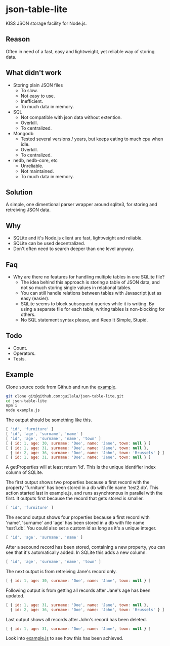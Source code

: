 # json-table-lite
KISS JSON storage facility for Node.js.

## Reason
Often in need of a fast, easy and lightweight, yet reliable way of storing data.

## What didn't work
* Storing plain JSON files
   * To slow.
   * Not easy to use.
   * Inefficient.
   * To much data in memory.
* SQL
   * Not compatible with json data without extention.
   * Overkill.
   * To centralized.
* Mongodb
   * Tested several versions / years, but keeps eating to much cpu when idle.
   * Overkill.
   * To centralized.
* nedb, nedb-core, etc
   * Unreliable.
   * Not maintained.
   * To much data in memory.

## Solution
A simple, one dimentional parser wrapper around sqlite3, for storing and retreiving JSON data.

## Why
* SQLite and it's Node.js client are fast, lightweight and reliable.
* SQLite can be used decentralized.
* Don't often need to search deeper than one level anyway.

## Faq
* Why are there no features for handling multiple tables in one SQLite file?
   * The idea behind this approach is storing a table of JSON data, and not so much storing single values in relational tables.
   * You can still handle relations between tables with Javascript just as easy (easier).
   * SQLite seems to block subsequent queries while it is writing. By using a separate file for each table, writing tables is non-blocking for others.
   * No SQL statement syntax please, and Keep It Simple, Stupid.

## Todo
* Count.
* Operators.
* Tests.

## Example
Clone source code from Github and run the [example](example.js).
```bash
git clone git@github.com:guilala/json-table-lite.git
cd json-table-lite
npm i
node example.js
```

The output should be something like this.
```javascript
[ 'id', 'furniture' ]
[ 'id', 'age', 'surname', 'name' ]
[ 'id', 'age', 'surname', 'name', 'town' ]
[ { id: 1, age: 30, surname: 'Doe', name: 'Jane', town: null } ]
[ { id: 1, age: 31, surname: 'Doe', name: 'Jane', town: null },
  { id: 2, age: 36, surname: 'Doe', name: 'John', town: 'Brussels' } ]
[ { id: 1, age: 31, surname: 'Doe', name: 'Jane', town: null } ]
```

A getProperties will at least return 'id'. This is the unique identifier index column of SQLite.

The first output shows two properties because a first record with the property 'furniture' has been stored in a db with file name 'test2.db'. This action started last in example.js, and runs asynchronous in parallel with the first. It outputs first because the record that gets stored is smaller.
```javascript
[ 'id', 'furniture' ]
```

The second output shows four properties because a first record with 'name', 'surname' and 'age' has been stored in a db with file name 'test1.db'. You could also set a custom id as long as it's a unique integer.
```javascript
[ 'id', 'age', 'surname', 'name' ]
```

After a secound record has been stored, containing a new property, you can see that it's automatically added. In SQLite this adds a new column.
```javascript
[ 'id', 'age', 'surname', 'name', 'town' ]
```

The next output is from retreiving Jane's record only.
```javascript
[ { id: 1, age: 30, surname: 'Doe', name: 'Jane', town: null } ]
```

Following output is from getting all records after Jane's age has been updated.
```javascript
[ { id: 1, age: 31, surname: 'Doe', name: 'Jane', town: null },
  { id: 2, age: 36, surname: 'Doe', name: 'John', town: 'Brussels' } ]
```

Last output shows all records after John's record has been deleted.
```javascript
[ { id: 1, age: 31, surname: 'Doe', name: 'Jane', town: null } ]
```

Look into [example.js](example.js) to see how this has been achieved.

